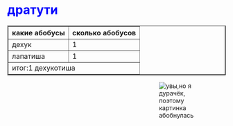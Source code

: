 <!DOCTYPE html>
<html style="font:">
	<head>
	<title>привет бро</title>
	</head>
	<body background="https://wallpaperscave.ru/images/original/17/12-21/abstract-abstract-4722.jpg">
		<H1 style="color:blue">дратути</H1>
		<table border="2" hspace="350">
			<thead>
				<tr>
					<th>какие абобусы</th>
					<th>сколько абобусов</th>
				</tr>
			</thead>
			<tbody>
				<tr>
					<td>дехук</td>	
					<td>1</td>	
				</tr>
				<tr>
					<td>лапатиша</td>
					<td>1</td>
				</tr>
			</tbody>
			<tfoot>
				<tr>
					<td colspan="2">итог:1 дехукотиша</td>
				</tr>
			</tfoot>
		</table>
		<div>
			<img src="https://avatars.mds.yandex.net/get-pdb/938499/c1fe0d57-62c4-4114-8e60-13a4c18894c2/s600" alt="увы,но я дурачёк, поэтому картинка абобнулась" hspace="350" >
		</div>
	</body>
</html>
